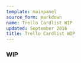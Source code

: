 ```yaml
---
template: mainpanel
source_form: markdown
name: Trello Cardlist WIP
updated: September 2016
title: Trello Cardlist WIP
---
```

### WIP

